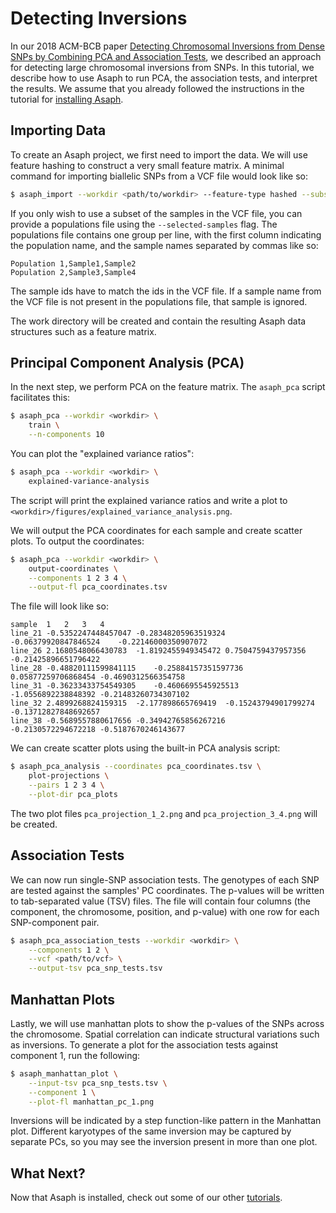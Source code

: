 # Detecting Inversions

In our 2018 ACM-BCB paper [Detecting Chromosomal Inversions from Dense SNPs by Combining PCA and Association Tests](https://dl.acm.org/citation.cfm?id=3233571), we described an approach for detecting large chromosomal inversions from SNPs.  In this tutorial, we describe how to use Asaph to run PCA, the association tests, and interpret the results.  We assume that you already followed the instructions in the tutorial for [installing Asaph](installing-asaph.md).

## Importing Data
To create an Asaph project, we first need to import the data.  We will use feature hashing to construct a very small feature matrix.  A minimal command for importing biallelic SNPs from a VCF file would look like so:

```bash
$ asaph_import --workdir <path/to/workdir> --feature-type hashed --subsampling-method hashing --vcf <path/to/vcf>
```

If you only wish to use a subset of the samples in the VCF file, you can provide a populations file using the `--selected-samples` flag.  The populations file contains one group per line, with the first column indicating the population name, and the sample names separated by commas like so:

```
Population 1,Sample1,Sample2
Population 2,Sample3,Sample4
```

The sample ids have to match the ids in the VCF file.  If a sample name from the VCF file is not present in the populations file, that sample is ignored.

The work directory will be created and contain the resulting Asaph data structures such as a feature matrix.

## Principal Component Analysis (PCA)
In the next step, we perform PCA on the feature matrix. The `asaph_pca` script facilitates this:

```bash
$ asaph_pca --workdir <workdir> \
    train \
    --n-components 10
```

You can plot the "explained variance ratios":

```bash
$ asaph_pca --workdir <workdir> \
    explained-variance-analysis
```

The script will print the explained variance ratios and write a plot to `<workdir>/figures/explained_variance_analysis.png`.

We will output the PCA coordinates for each sample and create scatter plots.  To output the coordinates:

```bash
$ asaph_pca --workdir <workdir> \
	output-coordinates \
	--components 1 2 3 4 \
	--output-fl pca_coordinates.tsv
```

The file will look like so:

```
sample 	1	2	3	4
line_21	-0.5352247448457047	-0.28348205963519324	-0.06379920847846524	-0.22146000350907072
line_26	2.1680548066430783	-1.8192455949345472	0.7504759437957356	-0.21425896651796422
line_28	-0.48820111599841115	-0.25884157351597736	0.05877259706868454	-0.4690312566354758
line_31	-0.36233433754549305	-0.4606695545925513	-1.0556892238848392	-0.21483260734307102
line_32	2.4899268824159315	-2.177898665769419	-0.15243794901799274	-0.13712827848692657
line_38	-0.5689557880617656	-0.34942765856267216	-0.2130572294672218	-0.5187670246143677
```

We can create scatter plots using the built-in PCA analysis script:

```bash
$ asaph_pca_analysis --coordinates pca_coordinates.tsv \
	plot-projections \
	--pairs 1 2 3 4 \
	--plot-dir pca_plots
```

The two plot files `pca_projection_1_2.png` and `pca_projection_3_4.png` will be created.

## Association Tests
We can now run single-SNP association tests.  The genotypes of each SNP are tested against the samples' PC coordinates.  The p-values will be written to tab-separated value (TSV) files.  The file will contain four columns (the component, the chromosome, position, and p-value) with one row for each SNP-component pair.

```bash
$ asaph_pca_association_tests --workdir <workdir> \
    --components 1 2 \
	--vcf <path/to/vcf> \
	--output-tsv pca_snp_tests.tsv
```
## Manhattan Plots
Lastly, we will use manhattan plots to show the p-values of the SNPs across the chromosome.  Spatial correlation can indicate structural variations such as inversions.  To generate a plot for the association tests against component 1, run the following:

```bash
$ asaph_manhattan_plot \
    --input-tsv pca_snp_tests.tsv \
	--component 1 \
    --plot-fl manhattan_pc_1.png
```

Inversions will be indicated by a step function-like pattern in the Manhattan plot.  Different karyotypes of the same inversion may be captured by separate PCs, so you may see the inversion present in more than one plot.

## What Next?
Now that Asaph is installed, check out some of our other [tutorials](README.md).
